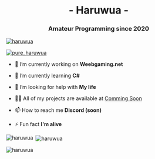 <h1 align="center">- Haruwua -</h1>
<h3 align="center">Amateur Programming since 2020</h3>

<p align="left"> <a href="https://github.com/ryo-ma/github-profile-trophy"><img src="https://github-profile-trophy.vercel.app/?username=haruwua&theme=chalk&no-bg=true&no-frame=true&row=1&column=6" alt="haruwua" /></a> </p>

<p align="left"> <a href="https://twitter.com/pure_haruwua" target="blank"><img src="https://img.shields.io/twitter/follow/pure_haruwua?logo=twitter&style=for-the-badge" alt="pure_haruwua" /></a> </p>

- 🔭 I’m currently working on **Weebgaming.net**

- 🌱 I’m currently learning **C#**

- 🤝 I’m looking for help with **My life**

- 👨‍💻 All of my projects are available at [Comming Soon](No)

- 📫 How to reach me **Discord (soon)**

- ⚡ Fun fact **I'm alive**

<p><img align="left" src="https://github-readme-stats.vercel.app/api/top-langs?username=haruwua&show_icons=true&locale=en&layout=compact" alt="haruwua" /></p>

<p>&nbsp;<img align="center" src="https://github-readme-stats.vercel.app/api?username=haruwua&show_icons=true&locale=en" alt="haruwua" /></p>

<p><img align="center" src="https://github-readme-streak-stats.herokuapp.com/?user=haruwua&" alt="haruwua" /></p>
 

